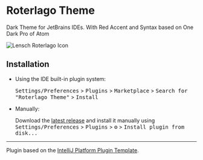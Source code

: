 # Roterlago Theme

<!-- Plugin description -->
Dark Theme for JetBrains IDEs. With Red Accent and Syntax based on One Dark Pro of Atom
<!-- Plugin description end -->

![Lensch Roterlago Icon](https://github.com/federicolencina/jetbrains-lensch-roterlago/assets/166924760/fbd45f12-97ce-403d-969e-64271fe85d8e)

## Installation

- Using the IDE built-in plugin system:
  
  <kbd>Settings/Preferences</kbd> > <kbd>Plugins</kbd> > <kbd>Marketplace</kbd> > <kbd>Search for "Roterlago Theme"</kbd> >
  <kbd>Install</kbd>
  
- Manually:

  Download the [latest release](https://github.com/federicolencina/jetbrains-roterlago-theme/releases/latest) and install it manually using
  <kbd>Settings/Preferences</kbd> > <kbd>Plugins</kbd> > <kbd>⚙️</kbd> > <kbd>Install plugin from disk...</kbd>


---
Plugin based on the [IntelliJ Platform Plugin Template][template].

[template]: https://github.com/JetBrains/intellij-platform-plugin-template
[docs:plugin-description]: https://plugins.jetbrains.com/docs/intellij/plugin-user-experience.html#plugin-description-and-presentation

